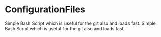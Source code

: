 # ConfigurationFiles



Simple Bash Script which is useful for the git also and loads fast.
Simple Bash Script which is useful for the git also and loads fast.


